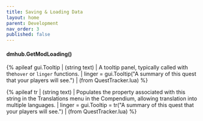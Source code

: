 ```yaml
---
title: Saving & Loading Data
layout: home
parent: Development
nav_order: 3
published: false
---
```


#### dmhub.GetModLoading()

{% apileaf gui.Tooltip
| (string text) 
| A tooltip panel, typically called with the<code>hover</code> or <code>linger</code> functions.
| linger = gui.Tooltip("A summary of this quest that your players will see.")
| (from QuestTracker.lua) 
%}

{% apileaf tr
| (string text)
| Populates the property associated with this string in the Translations menu in the Compendium, allowing translation into multiple languages. 
| linger = gui.Tooltip = tr("A summary of this quest that your players will see.")
| (from QuestTracker.lua) 
%}

